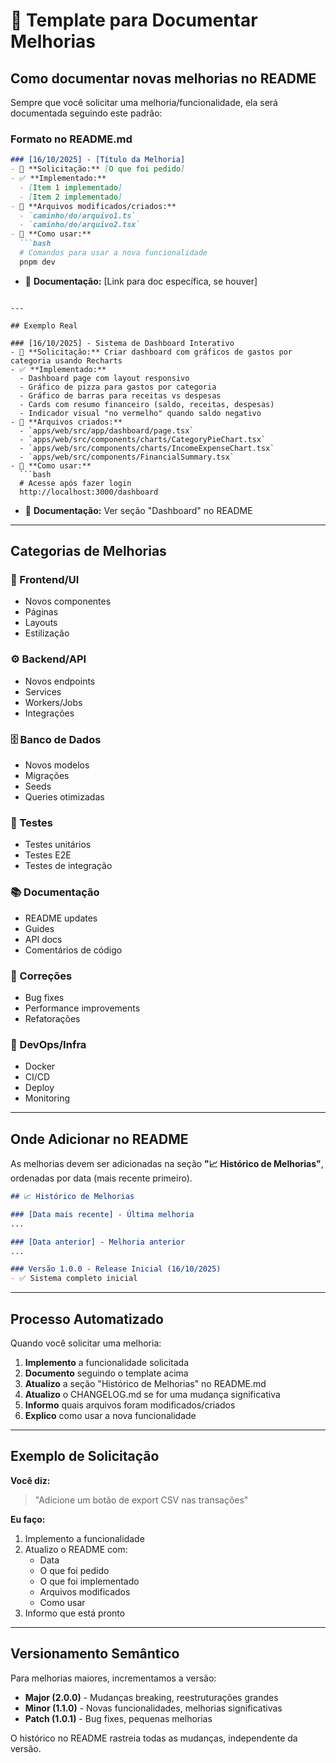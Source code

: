 # 📝 Template para Documentar Melhorias

## Como documentar novas melhorias no README

Sempre que você solicitar uma melhoria/funcionalidade, ela será documentada seguindo este padrão:

### Formato no README.md

```markdown
### [16/10/2025] - [Título da Melhoria]
- 🎯 **Solicitação:** [O que foi pedido]
- ✅ **Implementado:** 
  - [Item 1 implementado]
  - [Item 2 implementado]
- 📝 **Arquivos modificados/criados:** 
  - `caminho/do/arquivo1.ts`
  - `caminho/do/arquivo2.tsx`
- 🚀 **Como usar:** 
  ```bash
  # Comandos para usar a nova funcionalidade
  pnpm dev
  ```
- 📖 **Documentação:** [Link para doc específica, se houver]
```

---

## Exemplo Real

### [16/10/2025] - Sistema de Dashboard Interativo
- 🎯 **Solicitação:** Criar dashboard com gráficos de gastos por categoria usando Recharts
- ✅ **Implementado:** 
  - Dashboard page com layout responsivo
  - Gráfico de pizza para gastos por categoria
  - Gráfico de barras para receitas vs despesas
  - Cards com resumo financeiro (saldo, receitas, despesas)
  - Indicador visual "no vermelho" quando saldo negativo
- 📝 **Arquivos criados:** 
  - `apps/web/src/app/dashboard/page.tsx`
  - `apps/web/src/components/charts/CategoryPieChart.tsx`
  - `apps/web/src/components/charts/IncomeExpenseChart.tsx`
  - `apps/web/src/components/FinancialSummary.tsx`
- 🚀 **Como usar:** 
  ```bash
  # Acesse após fazer login
  http://localhost:3000/dashboard
  ```
- 📖 **Documentação:** Ver seção "Dashboard" no README

---

## Categorias de Melhorias

### 🎨 Frontend/UI
- Novos componentes
- Páginas
- Layouts
- Estilização

### ⚙️ Backend/API
- Novos endpoints
- Services
- Workers/Jobs
- Integrações

### 🗄️ Banco de Dados
- Novos modelos
- Migrações
- Seeds
- Queries otimizadas

### 🧪 Testes
- Testes unitários
- Testes E2E
- Testes de integração

### 📚 Documentação
- README updates
- Guides
- API docs
- Comentários de código

### 🐛 Correções
- Bug fixes
- Performance improvements
- Refatorações

### 🚀 DevOps/Infra
- Docker
- CI/CD
- Deploy
- Monitoring

---

## Onde Adicionar no README

As melhorias devem ser adicionadas na seção **"📈 Histórico de Melhorias"**, ordenadas por data (mais recente primeiro).

```markdown
## 📈 Histórico de Melhorias

### [Data mais recente] - Última melhoria
...

### [Data anterior] - Melhoria anterior
...

### Versão 1.0.0 - Release Inicial (16/10/2025)
- ✅ Sistema completo inicial
```

---

## Processo Automatizado

Quando você solicitar uma melhoria:

1. **Implemento** a funcionalidade solicitada
2. **Documento** seguindo o template acima
3. **Atualizo** a seção "Histórico de Melhorias" no README.md
4. **Atualizo** o CHANGELOG.md se for uma mudança significativa
5. **Informo** quais arquivos foram modificados/criados
6. **Explico** como usar a nova funcionalidade

---

## Exemplo de Solicitação

**Você diz:**
> "Adicione um botão de export CSV nas transações"

**Eu faço:**
1. Implemento a funcionalidade
2. Atualizo o README com:
   - Data
   - O que foi pedido
   - O que foi implementado
   - Arquivos modificados
   - Como usar
3. Informo que está pronto

---

## Versionamento Semântico

Para melhorias maiores, incrementamos a versão:

- **Major (2.0.0)** - Mudanças breaking, reestruturações grandes
- **Minor (1.1.0)** - Novas funcionalidades, melhorias significativas
- **Patch (1.0.1)** - Bug fixes, pequenas melhorias

O histórico no README rastreia todas as mudanças, independente da versão.
